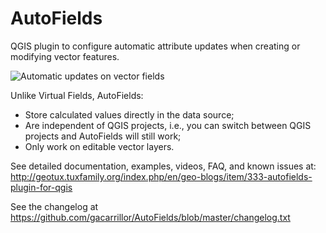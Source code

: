 # AutoFields

QGIS plugin to configure automatic attribute updates when creating or modifying vector features.

![Automatic updates on vector fields](http://downloads.tuxfamily.org/tuxgis/tmp/akqfv3(1).gif)

Unlike Virtual Fields, AutoFields:

 - Store calculated values directly in the data source;
 - Are independent of QGIS projects, i.e., you can switch between QGIS projects and AutoFields will still work;
 - Only work on editable vector layers.



See detailed documentation, examples, videos, FAQ, and known issues at:
http://geotux.tuxfamily.org/index.php/en/geo-blogs/item/333-autofields-plugin-for-qgis

See the changelog at https://github.com/gacarrillor/AutoFields/blob/master/changelog.txt
